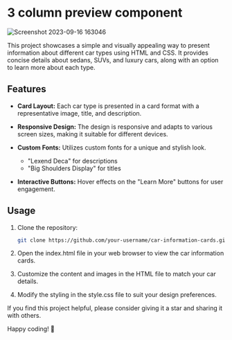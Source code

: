 # 3 column preview component

![Screenshot 2023-09-16 163046](https://github.com/AbidMashwani/3-column-preview-component/assets/145152805/1f5f1a57-e3ee-468f-b9ad-9b21a80dba21)



This project showcases a simple and visually appealing way to present information about different car types using HTML and CSS. It provides concise details about sedans, SUVs, and luxury cars, along with an option to learn more about each type.

## Features

- **Card Layout:** Each car type is presented in a card format with a representative image, title, and description.

- **Responsive Design:** The design is responsive and adapts to various screen sizes, making it suitable for different devices.

- **Custom Fonts:** Utilizes custom fonts for a unique and stylish look.
  - "Lexend Deca" for descriptions
  - "Big Shoulders Display" for titles

- **Interactive Buttons:** Hover effects on the "Learn More" buttons for user engagement.

## Usage

1. Clone the repository:

   ```bash
   git clone https://github.com/your-username/car-information-cards.git

2. Open the index.html file in your web browser to view the car information cards.

3. Customize the content and images in the HTML file to match your car details.

4. Modify the styling in the style.css file to suit your design preferences.

If you find this project helpful, please consider giving it a star and sharing it with others.

Happy coding! 🚗
